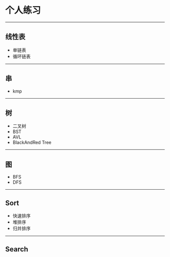 # 个人练习

---
## 线性表
- 单链表
- 循环链表

---
## 串
- kmp

---
## 树
- 二叉树
- BST
- AVL
- BlackAndRed Tree

---
## 图
- BFS
- DFS

---
## Sort
- 快速排序
- 堆排序
- 归并排序

---
## Search



